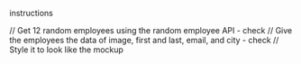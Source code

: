 instructions

// Get 12 random employees using the random employee API - check
// Give the employees the data of image, first and last, email, and city - check
// Style it to look like the mockup
